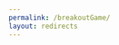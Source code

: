 ```yaml
---
permalink: /breakoutGame/
layout: redirects
---
```

<!DOCTYPE html>
<html>

<head>
    <meta charset="utf-8">
    <meta name="viewport" content="width=device-width">
    <title>Breakout Game - David Travers</title>
    <style>
        canvas {
            border: 1px solid #2b2b2b;
            background-color: #000000;
        }

        body {
            background-color: #292929;
        }

        p {
            color: #FFFFFF
        }
    </style>
</head>

<body style="margin:0;">
    <canvas id="ctv" width="50" height="50"></canvas>
    <script>
        /*TODO:
        Add comments to the whole thing
        Sound effects?
        Set it to a random value between 40 and 50 or something
        Make the power ups want to spawn at the bottom - distrubution upwards, 60%,20%,10%,5%,3%,2%
        play again/start button? maybe too much work
        */
        // Canvas declaration

        var cnv = document.getElementById("ctv"); // gets the canvas from html to a variable here in js

        cnv.width = window.innerWidth - 2; // sets the canvas width to be the width of the window size, -2 is so no scroll bars appear
        cnv.height = window.innerHeight - 6; // same thing as above, just with height

        var ctx = cnv.getContext("2d"); // gets the canvas context, so things can actually be done with it

        ctx.fillStyle = "#FFFFFF"; // just temporary because every fill command will have it there anyway
        ctx.font = '30px Arial'; // I dont use any text, but its there just in case


        // Game variable declaration
        var blocks = {
            all: [], // declares temporary variables
            size: 100,
            w: 0,
            h: 0,
            colors: ["#000000", "#FFFFFF", "#ff3636", "#19e8ff", "#ffb700", "#36ff50", "#962eff"], // the colors that the blocks can be
            draw: function() { // draws all the blocks to the screen
                //console.log("Drawing blocks")
                clear(); // clears the screen 
                for (var i = 0; i < this.all.length; i++) { // for every row
                    for (var j = 0; j < this.all[i].length; j++) { // for every block in row
                        if (this.all[i][j] > 0) { // if the block is not hit
                            ctx.fillStyle = this.colors[this.all[i][j]]; // set the fill color to the corresponding color
                            brick(j * this.size, i * this.size); // draws the block
                        }
                    }
                    //console.log("Drawing ",j*blocks.size,",",i*blocks.size);
                }
                //console.log("Next row");
            },
            addSpecial: function() { // adds a special block
                var n = randomInt(this.all.length - 1); // chooses a random row
                var m = randomInt(this.all[0].length - 1) // chhooses a random block in row
                if (this.all[n][m] == 1) { // if the block chosen is a regular block
                    this.all[n][m] = randomInt(4) + 2; // choose a special block type
                }
                //this.all[randomInt(this.all.length)][randomInt(this.all[0].length)] = randomInt(4) + 2;
            },
            hit: function(i, j) { // when a block is hit
                // console.log("Hit block " + i + "," + j + " with type " + this.all[i][j]);
                switch (this.all[i][j]) { // using the value of the location to determine its type
                    case 0: // already hit
                        break;
                    case 1: // normal block
                        break;
                    case 2: //extra token
                        addTok();
                        break;
                    case 3: // bigger paddle
                        padLength *= 1.1;
                        break;
                    case 4: // explosion
                        for (var o = -3; o <= 3; o++) {
                            this.hit(i + o, j);
                            this.hit(i, j + o);
                        }
                        for (var o = -2; o <= 2; o++) {
                            this.hit(i + o, j + 1);
                            this.hit(i + o, j - 1);
                        }
                        for (var o = -1; o <= 1; o++) {
                            this.hit(i + o, j + 2);
                            this.hit(i + o, j - 2);
                        }
                        break;
                    case 5: // no hit detection
                        detectHit = timer;
                        break;
                    case 6: // remove 10% of blocks
                        for (var i = 0; i < this.all.length; i++) {
                            for (var j = 0; j < this.all[i].length; j++) {
                                if (randomInt(50) == 5) {
                                    this.all[i][j] = false;
                                }
                            }
                        }
                        break;
                }
                this.all[i][j] = 0; // sets the block to hit
            }
        }

        function token(X, Y, volX, volY) { // constructor for a new token
            this.X = X; // sets the tokens values to the ones provided
            this.Y = Y;
            this.volX = volX;
            this.volY = volY;
            this.info = function() { // returns information about the tokens location and velocity for debugging
                return "Pos: " + this.X + "," + this.Y + "\nVelocity: " + this.volX + "," + this.volY;
            }
        }

        var detectHit = true; // declaring varibale for the special block that disables it
        var timer = 0; //declares a timer that will be used throughout the entire game

        var padX = Math.round(0.5 * cnv.width); // center of the paddle defined here so it is the middle
        var padLength = Math.round(0.1 * cnv.width); // length of the paddle is 10% of the total width (but this is going to be doubled later on)

        var toks = []; //makes a blank array for any more tokens that could be created


        // Beginning game
        addTok(); // adds the first token to the array
        init(); // begins initialization protocol
        blocks.draw(); // draws the blocks for the first time
        paddleUpdate(); // updates the paddle for the first time
        setInterval(tick, 10); // begins endless loop for every 10 ms

        function tick() { // runs every loop
            timer++; // increments the timer
            for (const toke of toks) { // loops through every token in the array
                move(toke); // moves that token
            }
            if ((timer % 100) == 0) { // every second
                blocks.addSpecial() // a new special block is added
            }
            if (timer > detectHit + 1000) { // after 10 seconds of the hit detection being turned off, the 
                detectHit = true; // afterward it started bonking again
            }
        }

        function paddleUpdate(mousePos) {
            if (mousePos != null) { // if the mouse position is supplied
                padX = mousePos.x; // update the middle to the x position of mouse 
                ctx.clearRect(0, Math.round(cnv.height * 0.95) - 1, cnv.width, 8); // clears the space for the paddle to update
            }
            ctx.fillStyle = "#0000ff"; // sets the color to blue
            ctx.fillRect(padX - padLength, Math.round(cnv.height * 0.95), padLength * 2, 5); // draws the paddle
        }

        function specialCheck(i, j, type) {
            specialCheck: {
                for (const blk of sBlocks) { // loops through every single special block
                    if (blk.iLoc == i && blk.jLoc == j) { // sees if the number supplied is the postition of a special block
                        if (type == 'hit') { // if it was a block that was hit
                            blk.hit(); // trigger that special block to be hit
                            break specialCheck; // breaks the loop if found to save on lag
                        } else if (type = 'color') { // if it was a block that is being drawn
                            return blk.color; // returns the color that is tied to the type of the block
                            break specialCheck; // breaks the loop if found to save on lag
                        }
                    }
                }
                return false; // no special block in that position
            }
        }

        function move(tok) {
            //console.log("Movement");
            ctx.clearRect(tok.X - 2, tok.Y - 2, 4, 4); // clears the previous position
            if (randomInt(5) != 1) { // 0,2,3,4,5
                tok.X += tok.volX; // moves the block in x position
            }
            if (randomInt(5) != 1) { // 0,2,3,4,5
                tok.Y += tok.volY;; // moves the block in y position
            }
            ctx.fillStyle = "#FF0000"; // sets the color to red
            ctx.fillRect(tok.X - 2, tok.Y - 2, 4, 4); // draws the square
            //console.log(tok.info());
            //ctx.fillStyle = "#FFFFFF";
            checkBonk(tok); // triggers the trajectory checking
        }

        function addTok() { // adds a new token at the center to the array
            toks.push(new token(Math.round(cnv.width * 0.5), Math.round(cnv.height * 0.9), 1, -1)); // constructs a new token at the center
        }

        function init() { // initilizes the canvas size and block size
            //console.log("Initializing...")

            var w = cnv.width; // sets the temporary width variable
            while (isPrime(w)) { // makes sure that it can actually get a number that can be calculated
                w--; // decriments until it is no longer prime
            }


            cnv.width = w; // updates the canvas width to the not prime number
            var h = cnv.height; // sets the temporary height value

            //console.log("Canvas size: ", w, ", ", h); // logs the width and height of the canvas

            var min = w; // sets the minimum value to something high
            for (var b = 1; b < w; b++) { // loops over until it gets to the width because theres no way its going to be that many
                mod = w % b; // gets the remainder
                if (mod <= min) { // if the remainder value is lower than the current minimum value
                    min = mod; // set the remainder value to the minimum
                    blocks.w = b; // sets the new value to the number of blocks on the width
                }
                blocks.size = w / blocks.w; // sets the size to the size of the blocks to how many it needs to fill the screen
                if (blocks.size < (w / 50)) { // if the width takes up more than half the screen
                    break; // break the loop
                }
            }

            blocks.h = Math.round((h * 0.7) / blocks.size); // sets the height value bassed on the size of the blocks and 70% of the screen

            //console.log(blocks.w);
            //console.log(blocks.h);
            //console.log(blocks.size);
            for (var j = 0; j < blocks.h; j++) { // for the number of blocks in the height
                blocks.all.push([]); // push a blank array to the main array
                for (var i = 0; i < blocks.w; i++) { // for the number of blocks in the width
                    blocks.all[j][i] = 1; // push a 1 to the new blank array for every width
                }
            }
            //console.log(blocks.all);
        }

        function checkBonk(tok) { // checks the collision

            //console.log("Checking collision");
            if (tok.Y < 1) { // if it bounces off the top
                tok.volY = 1; // set the trajectory down
            }
            if (tok.Y >= Math.round(cnv.height * 0.95) && tok.Y <= (Math.round(cnv.height * 0.95) + 7) && tok.X >= padX - padLength && tok.X <= padX + (padLength * 2)) { // if it hits the paddle
                tok.volY = -1; // set the trajectory up
            }
            if (tok.Y > cnv.height + 10) { // if it goes off the bottom of the screen
                tok.volX = 0; // stop all movement
                tok.volY = 0;
            }
            if (tok.X < 1) { // if it hits the left side
                tok.volX = 1; // set the trajectory to the right
            }
            if (tok.X > cnv.width) { // if it hits the right side
                tok.volX = -1 // set the trajectory to the left
            }
            bonkCheck: { // loop that can be broken
                for (var i = 0; i < blocks.all.length; i++) { // for every row
                    for (var j = 0; j < blocks.all[i].length; j++) { // for every block in row
                        if (blocks.all[i][j] > 0) { // if the block is still there
                            if (bonkTrue(i, j, 0, tok)) { // and it hit from the bottom or top
                                blocks.hit(i, j); // trigger the block to be hit
                                if (detectHit == true) { // if the nohit block has not been triggered
                                    bonk(0, tok); // trigger a rebound
                                }
                                blocks.draw(); // draw all the blocks
                                break bonkCheck; // breaks the rest of the loop to save on lag
                            } else if (bonkTrue(i, j, 1, tok)) { // if the block is hit from the sides
                                blocks.hit(i, j); // same as above
                                if (detectHit == true) {
                                    bonk(1, tok);
                                }
                                blocks.draw();
                                break bonkCheck;
                            }
                        }
                    }
                }
            }
        }

        function bonk(surf, tok) {
            if (surf == 0) { // if the surface is a horizontal one
                tok.volY *= -1; // inverse the Y velocity
                //console.log("Horizontal surface bonk");
            } else if (surf == 1) { // if the surface is a virtical one
                tok.volX *= -1; // inverse the X velocity
                //console.log("Virtical surface bonk");
            }
        }

        function bonkTrue(i, j, surf, tok) {
            if (surf == 0) {
                // if it is touching the bottom or top edge and it is between the two edges, return true
                return (tok.Y == (i * blocks.size) || tok.Y == ((i + 1) * blocks.size)) && (tok.X >= (j * blocks.size) && tok.X <= ((j + 1) * blocks.size));
            } else if (surf == 1) {
                // if it is touching the side edge sand it is between the top and bottom, return true
                return (tok.X == (j * blocks.size) || tok.X == ((j + 1) * blocks.size)) && (tok.Y >= (i * blocks.size) && tok.Y <= ((i + 1) * blocks.size));
            }
        }

        function brick(x, y) { // makes a block for the blocks.draw
            ctx.fillRect(x + 1, y + 1, blocks.size - 1, blocks.size - 1);
        }

        function clear() { // clears the entire canvas
            ctx.clearRect(0, 0, cnv.width, cnv.height);
            paddleUpdate();
        }

        // https://medium.com/@sarahdherr/prime-number-algorithm-in-js-f9fb2439c7ae
        function isPrime(num) {
            if (num <= 1) {
                return true
            } else if (num <= 3) {
                return true
            } else if (num % 2 === 0 || num % 3 === 0) {
                return false
            }

            let i = 5
            while (i * i <= num) {
                if (num % i === 0 || num % (i + 2) === 0) {
                    return false
                }
                i += 6
            }
            return true
        }

        // https://developer.mozilla.org/en-US/docs/Web/JavaScript/Reference/Global_Objects/Math/random
        function randomInt(max) {
            return Math.floor(Math.random() * Math.floor(max + 1));
        }

        // https://www.html5canvastutorials.com/advanced/html5-canvas-mouse-coordinates/
        function getMousePos(canvas, evt) {
            var rect = canvas.getBoundingClientRect();
            return {
                x: evt.clientX - rect.left,
                y: evt.clientY - rect.top
            };
        }
        cnv.addEventListener('mousemove', function(evt) {
            var mousePos = getMousePos(cnv, evt);
            paddleUpdate(mousePos);
        }, false);
    </script>
</body>

</html>
